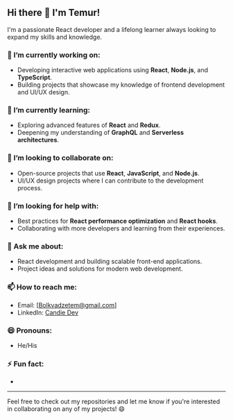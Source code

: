 ## Hi there 👋 I'm Temur!

I'm a passionate React developer and a lifelong learner always looking to expand my skills and knowledge.

<!--
**Candie-Dev/Candie-Dev** is a ✨ _special_ ✨ repository because its `README.md` (this file) appears on your GitHub profile.
-->

### 🔭 I’m currently working on:
- Developing interactive web applications using **React**, **Node.js**, and **TypeScript**.
- Building projects that showcase my knowledge of frontend development and UI/UX design.

### 🌱 I’m currently learning:
- Exploring advanced features of **React** and **Redux**.
- Deepening my understanding of **GraphQL** and **Serverless architectures**.

### 👯 I’m looking to collaborate on:
- Open-source projects that use **React**, **JavaScript**, and **Node.js**.
- UI/UX design projects where I can contribute to the development process.

### 🤔 I’m looking for help with:
- Best practices for **React performance optimization** and **React hooks**.
- Collaborating with more developers and learning from their experiences.

### 💬 Ask me about:
- React development and building scalable front-end applications.
- Project ideas and solutions for modern web development.

### 📫 How to reach me:
- Email: [Bolkvadzetem@gmail.com]
- LinkedIn: [Candie Dev](https://www.linkedin.com/in/candie-dev/)


### 😄 Pronouns:
- He/His

### ⚡ Fun fact:
- 

---

Feel free to check out my repositories and let me know if you're interested in collaborating on any of my projects! 😄
